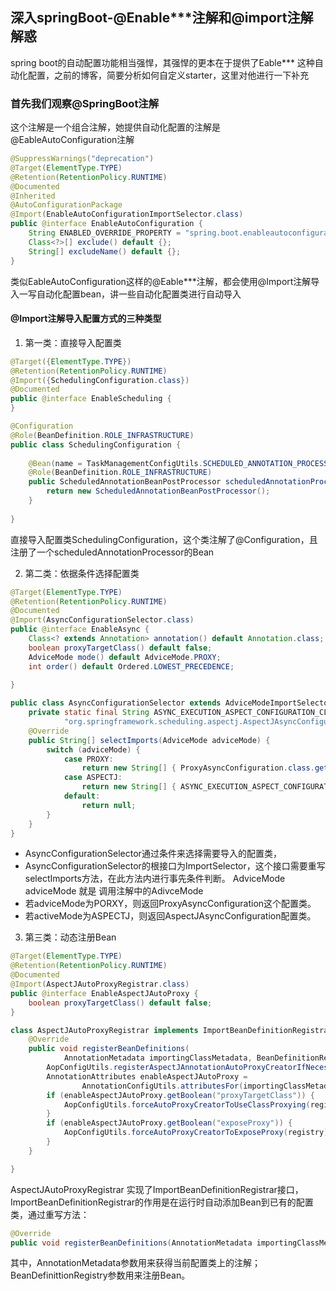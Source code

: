 ## 深入springBoot-@Enable***注解和@import注解解惑

spring boot的自动配置功能相当强悍，其强悍的更本在于提供了Eable*** 这种自动化配置，之前的博客，简要分析如何自定义starter，这里对他进行一下补充

### 首先我们观察@SpringBoot注解

这个注解是一个组合注解，她提供自动化配置的注解是@EableAutoConfiguration注解

```java
@SuppressWarnings("deprecation")
@Target(ElementType.TYPE)
@Retention(RetentionPolicy.RUNTIME)
@Documented
@Inherited
@AutoConfigurationPackage
@Import(EnableAutoConfigurationImportSelector.class)
public @interface EnableAutoConfiguration {
    String ENABLED_OVERRIDE_PROPERTY = "spring.boot.enableautoconfiguration";
    Class<?>[] exclude() default {};
    String[] excludeName() default {};
}
```

类似EableAutoConfiguration这样的@Eable***注解，都会使用@Import注解导入一写自动化配置bean，讲一些自动化配置类进行自动导入

#### @Import注解导入配置方式的三种类型

1. 第一类：直接导入配置类

```java
@Target({ElementType.TYPE})
@Retention(RetentionPolicy.RUNTIME)
@Import({SchedulingConfiguration.class})
@Documented
public @interface EnableScheduling {
}
```

```java
@Configuration
@Role(BeanDefinition.ROLE_INFRASTRUCTURE)
public class SchedulingConfiguration {
 
	@Bean(name = TaskManagementConfigUtils.SCHEDULED_ANNOTATION_PROCESSOR_BEAN_NAME)
	@Role(BeanDefinition.ROLE_INFRASTRUCTURE)
	public ScheduledAnnotationBeanPostProcessor scheduledAnnotationProcessor() {
		return new ScheduledAnnotationBeanPostProcessor();
	}
 
}
```

直接导入配置类SchedulingConfiguration，这个类注解了@Configuration，且注册了一个scheduledAnnotationProcessor的Bean

2. 第二类：依据条件选择配置类

```java
@Target(ElementType.TYPE)
@Retention(RetentionPolicy.RUNTIME)
@Documented
@Import(AsyncConfigurationSelector.class)
public @interface EnableAsync {
    Class<? extends Annotation> annotation() default Annotation.class;
    boolean proxyTargetClass() default false;
    AdviceMode mode() default AdviceMode.PROXY;
    int order() default Ordered.LOWEST_PRECEDENCE;
 
}
```

```java 
public class AsyncConfigurationSelector extends AdviceModeImportSelector<EnableAsync> {
	private static final String ASYNC_EXECUTION_ASPECT_CONFIGURATION_CLASS_NAME =
			"org.springframework.scheduling.aspectj.AspectJAsyncConfiguration";
	@Override
	public String[] selectImports(AdviceMode adviceMode) {
		switch (adviceMode) {
			case PROXY:
				return new String[] { ProxyAsyncConfiguration.class.getName() };
			case ASPECTJ:
				return new String[] { ASYNC_EXECUTION_ASPECT_CONFIGURATION_CLASS_NAME };
			default:
				return null;
		}
	}
}
```

- AsyncConfigurationSelector通过条件来选择需要导入的配置类，
- AsyncConfigurationSelector的根接口为ImportSelector，这个接口需要重写selectImports方法，在此方法内进行事先条件判断。 AdviceMode adviceMode 就是 调用注解中的AdivceMode
- 若adviceMode为PORXY，则返回ProxyAsyncConfiguration这个配置类。
- 若activeMode为ASPECTJ，则返回AspectJAsyncConfiguration配置类。

3. 第三类：动态注册Bean

```java
@Target(ElementType.TYPE)
@Retention(RetentionPolicy.RUNTIME)
@Documented
@Import(AspectJAutoProxyRegistrar.class)
public @interface EnableAspectJAutoProxy {
    boolean proxyTargetClass() default false;
}
```

```java
class AspectJAutoProxyRegistrar implements ImportBeanDefinitionRegistrar {
    @Override
    public void registerBeanDefinitions(
            AnnotationMetadata importingClassMetadata, BeanDefinitionRegistry registry) {
        AopConfigUtils.registerAspectJAnnotationAutoProxyCreatorIfNecessary(registry);
        AnnotationAttributes enableAspectJAutoProxy =
                AnnotationConfigUtils.attributesFor(importingClassMetadata, EnableAspectJAutoProxy.class);
        if (enableAspectJAutoProxy.getBoolean("proxyTargetClass")) {
            AopConfigUtils.forceAutoProxyCreatorToUseClassProxying(registry);
        }
        if (enableAspectJAutoProxy.getBoolean("exposeProxy")) {
            AopConfigUtils.forceAutoProxyCreatorToExposeProxy(registry);
        }
    }

}
```

AspectJAutoProxyRegistrar 实现了ImportBeanDefinitionRegistrar接口，ImportBeanDefinitionRegistrar的作用是在运行时自动添加Bean到已有的配置类，通过重写方法：

```java
@Override
public void registerBeanDefinitions(AnnotationMetadata importingClassMetadata, BeanDefinitionRegistry registry)
```

其中，AnnotationMetadata参数用来获得当前配置类上的注解；BeanDefinittionRegistry参数用来注册Bean。